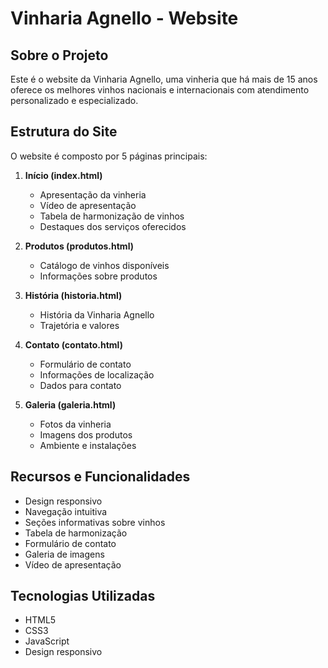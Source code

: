 # Vinharia Agnello - Website

## Sobre o Projeto
Este é o website da Vinharia Agnello, uma vinheria que há mais de 15 anos oferece os melhores vinhos nacionais e internacionais com atendimento personalizado e especializado.

## Estrutura do Site
O website é composto por 5 páginas principais:

1. **Início (index.html)**
   - Apresentação da vinheria
   - Vídeo de apresentação
   - Tabela de harmonização de vinhos
   - Destaques dos serviços oferecidos

2. **Produtos (produtos.html)**
   - Catálogo de vinhos disponíveis
   - Informações sobre produtos

3. **História (historia.html)**
   - História da Vinharia Agnello
   - Trajetória e valores

4. **Contato (contato.html)**
   - Formulário de contato
   - Informações de localização
   - Dados para contato

5. **Galeria (galeria.html)**
   - Fotos da vinheria
   - Imagens dos produtos
   - Ambiente e instalações

## Recursos e Funcionalidades
- Design responsivo
- Navegação intuitiva
- Seções informativas sobre vinhos
- Tabela de harmonização
- Formulário de contato
- Galeria de imagens
- Vídeo de apresentação

## Tecnologias Utilizadas
- HTML5
- CSS3
- JavaScript
- Design responsivo
